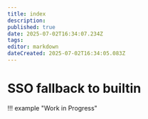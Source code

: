 ```yaml
---
title: index
description: 
published: true
date: 2025-07-02T16:34:07.234Z
tags: 
editor: markdown
dateCreated: 2025-07-02T16:34:05.083Z
---
```


# SSO fallback to builtin

!!! example "Work in Progress"
